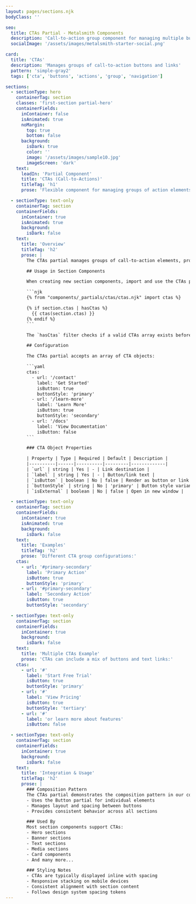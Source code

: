 ```yaml
---
layout: pages/sections.njk
bodyClass: ''

seo:
  title: CTAs Partial - Metalsmith Components
  description: 'Call-to-action group component for managing multiple buttons and links'
  socialImage: '/assets/images/metalsmith-starter-social.png'

card:
  title: 'CTAs'
  description: 'Manages groups of call-to-action buttons and links'
  pattern: 'simple-gray2'
  tags: ['cta', 'buttons', 'actions', 'group', 'navigation']

sections:
  - sectionType: hero
    containerTag: section
    classes: 'first-section partial-hero'
    containerFields:
      inContainer: false
      isAnimated: true
      noMargin:
        top: true
        bottom: false
      background:
        isDark: true
        color: ''
        image: '/assets/images/sample10.jpg'
        imageScreen: 'dark'
    text:
      leadIn: 'Partial Component'
      title: 'CTAs (Call-to-Actions)'
      titleTag: 'h1'
      prose: 'Flexible component for managing groups of action elements'

  - sectionType: text-only
    containerTag: section
    containerFields:
      inContainer: true
      isAnimated: true
      background:
        isDark: false
    text:
      title: 'Overview'
      titleTag: 'h2'
      prose: |
        The CTAs partial manages groups of call-to-action elements, providing consistent spacing and alignment for multiple buttons or links. It uses the Button partial internally for each CTA element.

        ## Usage in Section Components

        When creating new section components, import and use the CTAs partial like this:

        ```njk
        {% from "components/_partials/ctas/ctas.njk" import ctas %}

        {% if section.ctas | hasCtas %}
          {{ ctas(section.ctas) }}
        {% endif %}
        ```

        The `hasCtas` filter checks if a valid CTAs array exists before rendering.

        ## Configuration

        The CTAs partial accepts an array of CTA objects:

        ```yaml
        ctas:
          - url: '/contact'
            label: 'Get Started'
            isButton: true
            buttonStyle: 'primary'
          - url: '/learn-more'
            label: 'Learn More'
            isButton: true
            buttonStyle: 'secondary'
          - url: '/docs'
            label: 'View Documentation'
            isButton: false
        ```

        ### CTA Object Properties

        | Property | Type | Required | Default | Description |
        |----------|------|----------|---------|-------------|
        | `url` | string | Yes | - | Link destination |
        | `label` | string | Yes | - | Button/link text |
        | `isButton` | boolean | No | false | Render as button or link |
        | `buttonStyle` | string | No | 'primary' | Button style variant |
        | `isExternal` | boolean | No | false | Open in new window |

  - sectionType: text-only
    containerTag: section
    containerFields:
      inContainer: true
      isAnimated: true
      background:
        isDark: false
    text:
      title: 'Examples'
      titleTag: 'h2'
      prose: 'Different CTA group configurations:'
    ctas:
      - url: '#primary-secondary'
        label: 'Primary Action'
        isButton: true
        buttonStyle: 'primary'
      - url: '#primary-secondary'
        label: 'Secondary Action'
        isButton: true
        buttonStyle: 'secondary'

  - sectionType: text-only
    containerTag: section
    containerFields:
      inContainer: true
      background:
        isDark: false
    text:
      title: 'Multiple CTAs Example'
      prose: 'CTAs can include a mix of buttons and text links:'
    ctas:
      - url: '#'
        label: 'Start Free Trial'
        isButton: true
        buttonStyle: 'primary'
      - url: '#'
        label: 'View Pricing'
        isButton: true
        buttonStyle: 'tertiary'
      - url: '#'
        label: 'or learn more about features'
        isButton: false

  - sectionType: text-only
    containerTag: section
    containerFields:
      inContainer: true
      background:
        isDark: false
    text:
      title: 'Integration & Usage'
      titleTag: 'h2'
      prose: |
        ### Composition Pattern
        The CTAs partial demonstrates the composition pattern in our component system:
        - Uses the Button partial for individual elements
        - Manages layout and spacing between buttons
        - Provides consistent behavior across all sections

        ### Used By
        Most section components support CTAs:
        - Hero sections
        - Banner sections
        - Text sections
        - Media sections
        - Card components
        - And many more...

        ### Styling Notes
        - CTAs are typically displayed inline with spacing
        - Responsive stacking on mobile devices
        - Consistent alignment with section content
        - Follows design system spacing tokens
---
```

